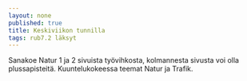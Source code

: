 ```yaml
---
layout: none
published: true
title: Keskiviikon tunnilla
tags: rub7.2 läksyt
---
```

Sanakoe Natur 1 ja 2 sivuista työvihkosta, kolmannesta sivusta voi olla plussapisteitä. Kuuntelukokeessa teemat Natur ja Trafik.
